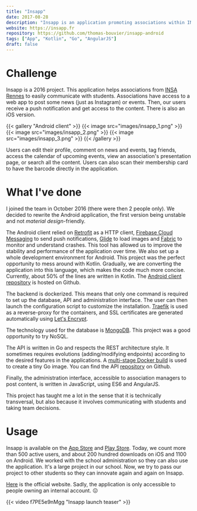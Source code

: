 ```yaml
---
title: "Insapp"
date: 2017-08-28
description: "Insapp is an application promoting associations within INSA Rennes."
website: https://insapp.fr
repository: https://github.com/thomas-bouvier/insapp-android
tags: ["App", "Kotlin", "Go", "AngularJS"]
draft: false
---
```


# Challenge

Insapp is a 2016 project. This application helps associations from [INSA Rennes](https://www.insa-rennes.fr) to easily communicate with students. Associations have access to a web app to post some news (just as Instagram) or events. Then, our users receive a push notification and get access to the content. There is also an iOS version.

{{< gallery "Android client" >}}
  {{< image src="images/insapp_1.png" >}}
  {{< image src="images/insapp_2.png" >}}
  {{< image src="images/insapp_3.png" >}}
{{< /gallery >}}

Users can edit their profile, comment on news and events, tag friends, access the calendar of upcoming events, view an association's presentation page, or search all the content. Users can also scan their membership card to have the barcode directly in the application.

# What I've done

I joined the team in October 2016 (there were then 2 people only). We decided to rewrite the Android application, the first version being unstable and not <em>material design</em>-friendly.

The Android client relied on [Retrofit](http://square.github.io/retrofit) as a HTTP client, [Firebase Cloud Messaging](https://firebase.google.com/products/cloud-messaging) to send push notifications, [Glide](https://bumptech.github.io/glide) to load images and [Fabric](https://get.fabric.io) to monitor and understand crashes. This tool has allowed us to improve the stability and performance of the application over time. We also set up a whole development environment for Android. This project was the perfect opportunity to mess around with Kotlin. Gradually, we are converting the application into this language, which makes the code much more concise. Currently, about 50% of the lines are written in Kotlin. The [Android client repository](https://github.com/thomas-bouvier/insapp-android) is hosted on Github.

The backend is dockerized. This means that only one command is required to set up the database, API and administration interface. The user can then launch the configuration script to customize the installation. [Traefik](https://traefik.io/) is used as a reverse-proxy for the containers, and SSL certificates are generated automatically using [Let's Encrypt](https://letsencrypt.org/).

The technology used for the database is [MongoDB](https://www.mongodb.com/). This project was a good opportunity to try NoSQL.

The API is written in Go and respects the REST architecture style. It sometimes requires evolutions (adding/modifying endpoints) according to the desired features in the applications. A [multi-stage Docker build](https://docs.docker.com/develop/develop-images/multistage-build/#use-multi-stage-builds) is used to create a tiny Go image. You can find the API [repository](https://github.com/thomas-bouvier/insapp-go) on Github.

Finally, the administration interface, accessible to association managers to post content, is written in JavaScript, using ES6 and AngularJS.

This project has taught me a lot in the sense that it is technically transversal, but also because it involves communicating with students and taking team decisions.

# Usage

Insapp is available on the [App Store](https://apps.apple.com/fr/app/insapp/id1159630227) and [Play Store](https://play.google.com/store/apps/details?id=fr.insapp.insapp). Today, we count more than 500 active users, and about 200 hundred downloads on iOS and 1100 on Android. We worked with the school administration so they can also use the application. It's a large project in our school. Now, we try to pass our project to other students so they can innovate again and again on Insapp.

[Here](https://insapp.fr) is the official website. Sadly, the application is only accessible to people owning an internal account. 😖

{{< video f7PE5e9nMgg "Insapp launch teaser" >}}

